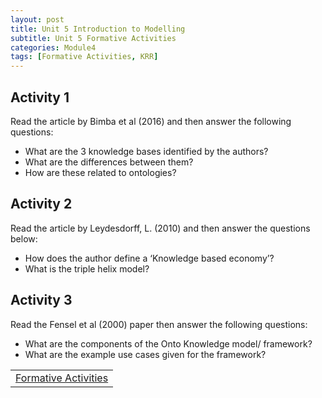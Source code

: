 ```yaml
---
layout: post
title: Unit 5 Introduction to Modelling
subtitle: Unit 5 Formative Activities
categories: Module4
tags: [Formative Activities, KRR]
---
```

<html lang="en">



<body>

<h2>Activity 1</h2>

<p>Read the article by Bimba et al (2016) and then answer the following questions:</p>
<ul>
<li>What are the 3 knowledge bases identified by the authors?</li>
<li>What are the differences between them?</li>
<li>How are these related to ontologies?</li>
</ul>


<h2>Activity 2</h2>
<p>Read the article by Leydesdorff, L. (2010) and then answer the questions below:</p>
<ul>
<li>How does the author define a ‘Knowledge based economy’?</li>
<li>What is the triple helix model?</li>
</ul>



<h2>Activity 3</h2>
<p>Read the Fensel et al (2000) paper then answer the following questions:</p>
<ul>
<li>What are the components of the Onto Knowledge model/ framework?</li>
<li>What are the example use cases given for the framework?</li>
</ul>



<table>
    <tr>
       <td> <a href="../../../../artefacts/KRR-Unit5-FormalActivities.pdf" target="_blank" class="button large">Formative Activities</a></td> 
    </tr>
</table>
</body>

</html>

